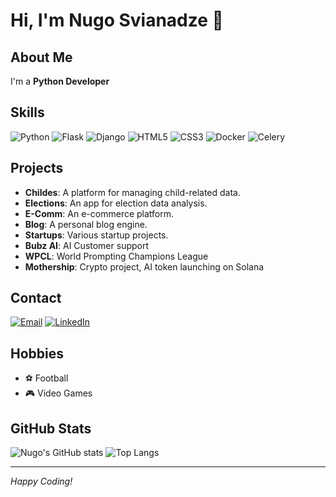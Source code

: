 # Hi, I'm Nugo Svianadze 👋

## About Me
I'm a **Python Developer**

## Skills
![Python](https://img.shields.io/badge/Python-3776AB?style=for-the-badge&logo=python&logoColor=white)
![Flask](https://img.shields.io/badge/Flask-000000?style=for-the-badge&logo=flask&logoColor=white)
![Django](https://img.shields.io/badge/Django-092E20?style=for-the-badge&logo=django&logoColor=white)
![HTML5](https://img.shields.io/badge/HTML5-E34F26?style=for-the-badge&logo=html5&logoColor=white)
![CSS3](https://img.shields.io/badge/CSS3-1572B6?style=for-the-badge&logo=css3&logoColor=white)
![Docker](https://img.shields.io/badge/Docker-2496ED?style=for-the-badge&logo=docker&logoColor=white)
![Celery](https://img.shields.io/badge/Celery-37814A?style=for-the-badge&logo=celery&logoColor=white)

## Projects
- **Childes**: A platform for managing child-related data.
- **Elections**: An app for election data analysis.
- **E-Comm**: An e-commerce platform.
- **Blog**: A personal blog engine.
- **Startups**: Various startup projects.
- **Bubz AI**: AI Customer support
- **WPCL**: World Prompting Champions League
- **Mothership**: Crypto project, AI token launching on Solana

## Contact
[![Email](https://img.shields.io/badge/Email-D14836?style=for-the-badge&logo=gmail&logoColor=white)](mailto:nugo.svianadze123@gmail.com)
[![LinkedIn](https://img.shields.io/badge/LinkedIn-0077B5?style=for-the-badge&logo=linkedin&logoColor=white)](https://www.linkedin.com/in/nugo-svianadze-1a8068224/)

## Hobbies
- ⚽ Football
- 🎮 Video Games

## GitHub Stats
![Nugo's GitHub stats](https://github-readme-stats.vercel.app/api?username=nugosvianadze&show_icons=true&theme=radical)
![Top Langs](https://github-readme-stats.vercel.app/api/top-langs/?username=nugosvianadze&layout=compact&theme=radical)

---

*Happy Coding!*
